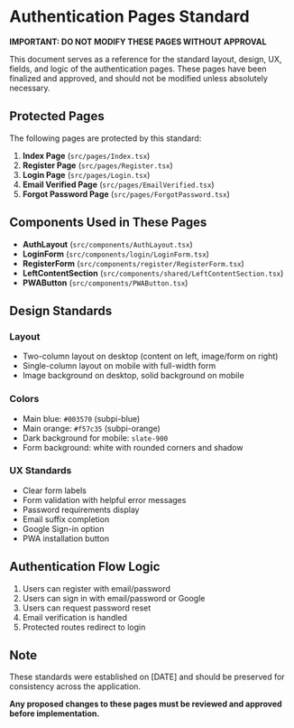 
# Authentication Pages Standard

**IMPORTANT: DO NOT MODIFY THESE PAGES WITHOUT APPROVAL**

This document serves as a reference for the standard layout, design, UX, fields, and logic of the authentication pages. These pages have been finalized and approved, and should not be modified unless absolutely necessary.

## Protected Pages

The following pages are protected by this standard:

1. **Index Page** (`src/pages/Index.tsx`)
2. **Register Page** (`src/pages/Register.tsx`)
3. **Login Page** (`src/pages/Login.tsx`)
4. **Email Verified Page** (`src/pages/EmailVerified.tsx`)
5. **Forgot Password Page** (`src/pages/ForgotPassword.tsx`)

## Components Used in These Pages

- **AuthLayout** (`src/components/AuthLayout.tsx`)
- **LoginForm** (`src/components/login/LoginForm.tsx`)
- **RegisterForm** (`src/components/register/RegisterForm.tsx`)
- **LeftContentSection** (`src/components/shared/LeftContentSection.tsx`)
- **PWAButton** (`src/components/PWAButton.tsx`)

## Design Standards

### Layout
- Two-column layout on desktop (content on left, image/form on right)
- Single-column layout on mobile with full-width form
- Image background on desktop, solid background on mobile

### Colors
- Main blue: `#003570` (subpi-blue)
- Main orange: `#f57c35` (subpi-orange)
- Dark background for mobile: `slate-900`
- Form background: white with rounded corners and shadow

### UX Standards
- Clear form labels
- Form validation with helpful error messages
- Password requirements display
- Email suffix completion
- Google Sign-in option
- PWA installation button

## Authentication Flow Logic
1. Users can register with email/password
2. Users can sign in with email/password or Google
3. Users can request password reset
4. Email verification is handled
5. Protected routes redirect to login

## Note

These standards were established on [DATE] and should be preserved for consistency across the application.

**Any proposed changes to these pages must be reviewed and approved before implementation.**
